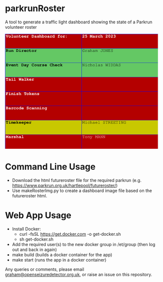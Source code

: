 # parkrunRoster
A tool to generate a traffic light dashboard showing the state of a Parkrun volunteer roster

![Example Dashboard Image](https://github.com/jones139/parkrunRoster/blob/main/roster_hartlepool.png?raw=true)

# Command Line Usage
  - Download the html futureroster file for the required parkrun (e.g. https://www.parkrun.org.uk/hartlepool/futureroster/)
  - Use makeRosterImg.py to create a dashboard image file based on the futureroster html.


# Web App Usage
  - Install Docker:
      - curl -fsSL https://get.docker.com -o get-docker.sh
      - sh get-docker.sh
  - Add the required user(s) to the new docker group in /et/group (then log out and back in again)
  - make build  (builds a docker container for the app)
  - make start  (runs the app in a docker container)



Any queries or comments, please email graham@openseizuredetector.org.uk, or raise an issue on this repository.



